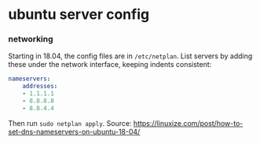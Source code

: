 # ubuntu server config

### networking

Starting in 18.04, the config files are in `/etc/netplan`. List servers by
adding these under the network interface, keeping indents consistent:
```yaml
nameservers:
    addresses:
    - 1.1.1.1
    - 8.8.8.8
    - 8.8.4.4
```
Then run `sudo netplan apply`.
Source: https://linuxize.com/post/how-to-set-dns-nameservers-on-ubuntu-18-04/
